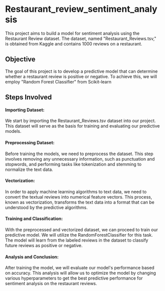 # Restaurant_review_sentiment_analysis
This project aims to build a model for sentiment analysis using the Restaurant Review dataset. The dataset, named "Restaurant_Reviews.tsv," is obtained from Kaggle and contains 1000 reviews on a restaurant.

## Objective <br />
The goal of this project is to develop a predictive model that can determine whether a restaurant review is positive or negative. To achieve this, we will employ "Random Forest Classifier" from Scikit-learn

## Steps Involved  <br />
#### Importing Dataset: 
We start by importing the Restaurant_Reviews.tsv dataset into our project. This dataset will serve as the basis for training and evaluating our predictive models.<br />

#### Preprocessing Dataset: 
Before training the models, we need to preprocess the dataset. This step involves removing any unnecessary information, such as punctuation and stopwords, and performing tasks like tokenization and stemming to normalize the text data.<br />

#### Vectorization: 
In order to apply machine learning algorithms to text data, we need to convert the textual reviews into numerical feature vectors. This process, known as vectorization, transforms the text data into a format that can be understood by the predictive algorithms.<br />

#### Training and Classification: 
With the preprocessed and vectorized dataset, we can proceed to train our predictive model. We will utilize the RandomForestClassifier for this task. The model will learn from the labeled reviews in the dataset to classify future reviews as positive or negative.<br />

#### Analysis and Conclusion: 
After training the model, we will evaluate our model's performance based on accuracy. This analysis will allow us to optimize the model by changing various hyperparameters to get the best predictive performance for sentiment analysis on the restaurant reviews.
